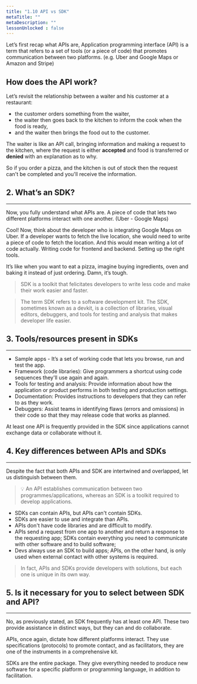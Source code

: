 ```yaml
---
title: "1.10 API vs SDK"
metaTitle: ""
metaDescription: ""
lessonUnlocked : false
---
```



Let’s first recap what APIs are,  Application programming interface (API) is a term that refers to a set of tools (or a piece of code) that promotes communication between two platforms. (e.g. Uber and Google Maps or Amazon and Stripe)

## How does the API work?


Let’s revisit the relationship between a waiter and his customer at a restaurant:

- the customer orders something from the waiter,
- the waiter then goes back to the kitchen to inform the cook when the food is ready,
- and the waiter then brings the food out to the customer.

The waiter is like an API call, bringing information and making a request to the kitchen, where the request is either **accepted** and food is transferred or **denied** with an explanation as to why.

So if you order a pizza, and the kitchen is out of stock then the request can't be completed and you'll receive the information.

## 2. What’s an SDK?

----

Now, you fully understand what APIs are. A piece of code that lets two different platforms interact with one another. (Uber - Google Maps) 

Cool! Now, think about the developer who is integrating Google Maps on Uber. If a developer wants to fetch the live location, she would need to write a piece of code to fetch the location. And this would mean writing a lot of code actually. Writing code for frontend and backend. Setting up the right tools. 

It’s like when you want to eat a pizza, imagine buying ingredients, oven and baking it instead of just ordering. Damn, it’s tough. 

> SDK is a toolkit that felicitates developers to write less code and make their work easier and faster.

> The term SDK refers to a software development kit. The SDK, sometimes known as a devkit, is a collection of libraries, visual editors, debuggers, and tools for testing and analysis that makes developer life easier. 

## 3. Tools/resources present in SDKs 

----

- Sample apps - It’s a set of working code that lets you browse, run and test the app.
- Framework (code libraries): Give programmers a shortcut using code sequences they'll use again and again.
- Tools for testing and analysis: Provide information about how the application or product performs in both testing and production settings.
- Documentation: Provides instructions to developers that they can refer to as they work.
- Debuggers: Assist teams in identifying flaws (errors and omissions) in their code so that they may release code that works as planned.

At least one API is frequently provided in the SDK since applications cannot exchange data or collaborate without it.

## 4. Key differences between APIs and SDKs

---

Despite the fact that both APIs and SDK are intertwined and overlapped, let us distinguish between them.

> 💡 An API establishes communication between two programmes/applications, whereas an SDK is a toolkit required to develop applications.

- SDKs can contain APIs, but APIs can't contain SDKs.
- SDKs are easier to use and integrate than APIs.
- APIs don't have code libraries and are difficult to modify.
- APIs send a request from one app to another and return a response to the requesting app; SDKs contain everything you need to communicate with other software and to build software;
- Devs always use an SDK to build apps; APIs, on the other hand, is only used when external contact with other systems is required.

> In fact, APIs and SDKs provide developers with solutions, but each one is unique in its own way.

## 5. Is it necessary for you to select between SDK and API? 

----

No, as previously stated, an SDK frequently has at least one API. These two provide assistance in distinct ways, but they can and do collaborate.

APIs, once again, dictate how different platforms interact. They use specifications (protocols) to promote contact, and as facilitators, they are one of the instruments in a comprehensive kit.

SDKs are the entire package. They give everything needed to produce new software for a specific platform or programming language, in addition to facilitation.


